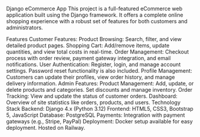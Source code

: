 Django eCommerce App
This project is a full-featured eCommerce web application built using the Django framework. It offers a complete online shopping experience with a robust set of features for both customers and administrators.

Features
Customer Features:
Product Browsing: Search, filter, and view detailed product pages.
Shopping Cart: Add/remove items, update quantities, and view total costs in real-time.
Order Management: Checkout process with order review, payment gateway integration, and email notifications.
User Authentication: Register, login, and manage account settings. Password reset functionality is also included.
Profile Management: Customers can update their profiles, view order history, and manage delivery information.
Admin Features:
Product Management: Add, update, or delete products and categories. Set discounts and manage inventory.
Order Tracking: View and update the status of customer orders.
Dashboard: Overview of site statistics like orders, products, and users.
Technology Stack
Backend: Django 4.x (Python 3.12)
Frontend: HTML5, CSS3, Bootstrap 5, JavaScript
Database: PostgreSQL 
Payments: Integration with payment gateways (e.g., Stripe, PayPal)
Deployment: Docker setup available for easy deployment. Hosted on Railway.
